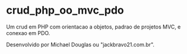 # crud_php_oo_mvc_pdo
Um crud em PHP com orientacao a objetos, padrao de projetos MVC, e conexao em PDO.

Desenvolvido por Michael Douglas ou "jackbravo21.com.br".
